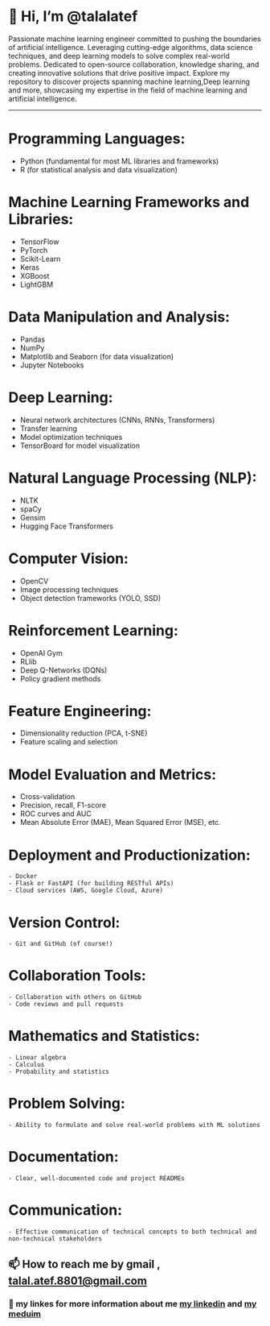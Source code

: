# 👋 Hi, I’m @talalatef
Passionate machine learning engineer committed to pushing the boundaries of artificial intelligence. Leveraging cutting-edge algorithms, data science techniques, and deep learning models to solve complex real-world problems. Dedicated to open-source collaboration, knowledge sharing, and creating innovative solutions that drive positive impact. Explore my repository to discover projects spanning machine learning,Deep learning and more, showcasing my expertise in the field of machine learning and artificial intelligence.
***
# **Programming Languages:**
   - Python (fundamental for most ML libraries and frameworks)
   - R (for statistical analysis and data visualization)

# **Machine Learning Frameworks and Libraries:**
   - TensorFlow
   - PyTorch
   - Scikit-Learn
   - Keras
   - XGBoost
   - LightGBM

# **Data Manipulation and Analysis:**
   - Pandas
   - NumPy
   - Matplotlib and Seaborn (for data visualization)
   - Jupyter Notebooks

# **Deep Learning:**
   - Neural network architectures (CNNs, RNNs, Transformers)
   - Transfer learning
   - Model optimization techniques
   - TensorBoard for model visualization

# **Natural Language Processing (NLP):**
   - NLTK
   - spaCy
   - Gensim
   - Hugging Face Transformers

# **Computer Vision:**
   - OpenCV
   - Image processing techniques
   - Object detection frameworks (YOLO, SSD)

# **Reinforcement Learning:**
   - OpenAI Gym
   - RLlib
   - Deep Q-Networks (DQNs)
   - Policy gradient methods

# **Feature Engineering:**
   - Dimensionality reduction (PCA, t-SNE)
   - Feature scaling and selection

# **Model Evaluation and Metrics:**
   - Cross-validation
   - Precision, recall, F1-score
   - ROC curves and AUC
   - Mean Absolute Error (MAE), Mean Squared Error (MSE), etc.

# **Deployment and Productionization:**
    - Docker
    - Flask or FastAPI (for building RESTful APIs)
    - Cloud services (AWS, Google Cloud, Azure)

# **Version Control:**
    - Git and GitHub (of course!)

# **Collaboration Tools:**
    - Collaboration with others on GitHub
    - Code reviews and pull requests

# **Mathematics and Statistics:**
    - Linear algebra
    - Calculus
    - Probability and statistics

# **Problem Solving:**
    - Ability to formulate and solve real-world problems with ML solutions

# **Documentation:**
    - Clear, well-documented code and project READMEs

# **Communication:**
    - Effective communication of technical concepts to both technical and non-technical stakeholders


## 📫 How to reach me by gmail , talal.atef.8801@gmail.com
### 🔗 my linkes for more information about me [my linkedin](https://www.linkedin.com/in/talal-atef-997580204/) and [my meduim](https://medium.com/@talal.atef.801)

<!---
talalatef/talalatef is a ✨ special ✨ repository because its `README.md` (this file) appears on your GitHub profile.
You can click the Preview link to take a look at your changes.
--->

